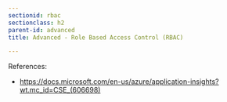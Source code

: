 ```yaml
---
sectionid: rbac
sectionclass: h2
parent-id: advanced
title: Advanced - Role Based Access Control (RBAC)

---
```



References:
- <https://docs.microsoft.com/en-us/azure/application-insights?wt.mc_id=CSE_(606698)>
